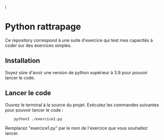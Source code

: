 i
# Python rattrapage

Ce repository correspond à une suite d'exercice qui test mes capacités à coder sur des exercices simples.



## Installation

Soyez sûre d'avoir une version de python supérieur à 3.9 pour pouvoir lancer le code.

## Lancer le code

Ouvrez le terminal à la source du projet. Exécutez les commandes suivantes pour pouvoir lancer le code :

```shell
    python3 ./exercice1.py

```

Remplacez "exercice1.py" par le nom de l'exercice que vous souhaitez lancer.